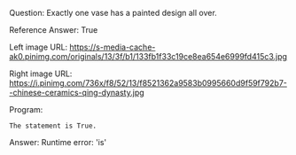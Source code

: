 Question: Exactly one vase has a painted design all over.

Reference Answer: True

Left image URL: https://s-media-cache-ak0.pinimg.com/originals/13/3f/b1/133fb1f33c19ce8ea654e6999fd415c3.jpg

Right image URL: https://i.pinimg.com/736x/f8/52/13/f8521362a9583b0995660d9f59f792b7--chinese-ceramics-qing-dynasty.jpg

Program:

```
The statement is True.
```
Answer: Runtime error: 'is'

